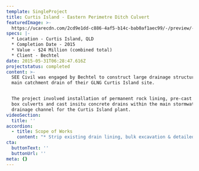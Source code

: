 ```yaml
---
template: SingleProject
title: Curtis Island - Eastern Perimetre Ditch Culvert
featuredImage: >-
  https://ucarecdn.com/2cd9e1dd-c886-4af5-b14c-bab0af1aec99/-/preview/-/enhance/50/
specs: |-
  * Location - Curtis Island, QLD
  * Completion Date - 2015
  * Value - $24 Million (combined total)
  * Client - Bechtel
date: 2015-05-31T06:28:47.616Z
projectstatus: completed
content: >-
  SEE Civil was engaged by Bechtel to construct large drainage structures in the
  main catchment drain of their GLNG Curtis Island site. 


  The project involved installation of permanent rock lining, pre-cast concrete
  box culverts and cast insitu concrete drains within the main stormwater
  drainage channel for the Curtis Island plant.
videoSection:
  title: ''
accordion:
  - title: Scope of Works
    content: "* Strip existing drain lining, bulk excavation & detailed excavation of the main drain catchment on the Curtis Island GLNG Site - the East Perimeter Ditch\r\n* Supply & installation of permanent rock drain lining\r\n* Installation of pre-cast concrete box culverts\r\n* Load, haul & placement of select fill as backfill around box culverts & bulk earthworks from insitu fill sources on the GLNG site\r\n* Awarded extension package in 2014 for extension of pre-cast culverts by cast insitu construction of twin 2.1m x 2.1m x 125m culverts.  Earthworks to culvert extension following on from initial load, haul, place earthworks\r\n* Construction of cast insitu aprons, wingwalls and headwalls\r\n* Final trimming of pavements & road surfacing works to permanent roads\r\n* Mobilisation & demobilisation of all personnel, equipment & temporary facilities\r\n* Design, furnish & installation of all temporary roads, access ramps, pads & platforms\r\n* Load, haul, place & install two 2.1m x 2.1m x 244.80m precast box culvert sections & bases\r\n* Over 135,000m2 of surfacing including placement of 6500Tonnes of asphalt to roads within live gas plant. All surfacing material including asphalt barged from batch plant on mainland\r\n* Drilling of piers for Lighting and camera Poles & Predrill for Armco Guardrail installation\r\n* SEE Civil has also provided the client with 45T Excavator specialised  XC40 Xcentric Ripper ripper for rock excavation, much of which has been in confined excavation areas"
cta:
  buttonText: ''
  buttonUrl: ''
meta: {}
---
```


